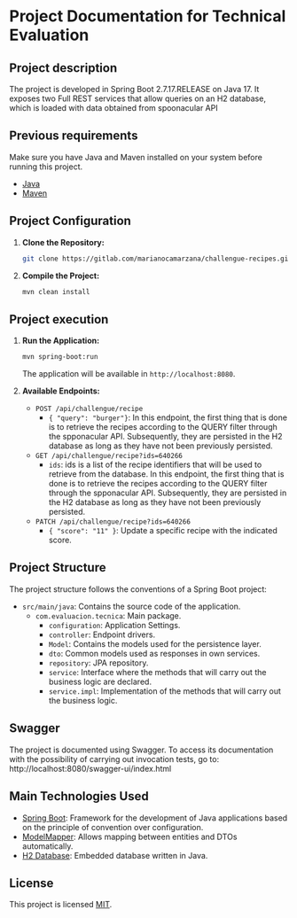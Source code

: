 # Project Documentation for Technical Evaluation

## Project description

The project is developed in Spring Boot 2.7.17.RELEASE on Java 17. It exposes two Full REST services that allow queries on an H2 database, 
which is loaded with data obtained from spoonacular API

## Previous requirements

Make sure you have Java and Maven installed on your system before running this project.

- [Java](https://www.oracle.com/java/technologies/javase-downloads.html)
- [Maven](https://maven.apache.org/download.cgi)

## Project Configuration

1. **Clone the Repository:**
   ```bash
   git clone https://gitlab.com/marianocamarzana/challengue-recipes.git
   ```

2. **Compile the Project:**
   ```bash
   mvn clean install
   ```

## Project execution

1. **Run the Application:**
   ```bash
   mvn spring-boot:run
   ```

   The application will be available in `http://localhost:8080`.

2. **Available Endpoints:**
   - `POST /api/challengue/recipe`
     - `{ "query": "burger"}`: In this endpoint, the first thing that is done is to retrieve the recipes according to the QUERY filter through the spponacular API. Subsequently, they are persisted in the H2 database as long as they have not been previously persisted.  
   - `GET /api/challengue/recipe?ids=640266`
     - `ids`: ids is a list of the recipe identifiers that will be used to retrieve from the database. In this endpoint, the first thing that is done is to retrieve the recipes according to the QUERY filter through the spponacular API. Subsequently, they are persisted in the H2 database as long as they have not been previously persisted.  
   - `PATCH /api/challengue/recipe?ids=640266`
     - `{ "score": "11" }`: Update a specific recipe with the indicated score.
## Project Structure

The project structure follows the conventions of a Spring Boot project:

- `src/main/java`: Contains the source code of the application.
  - `com.evaluacion.tecnica`: Main package.
    - `configuration`: Application Settings.
    - `controller`: Endpoint drivers.
    - `Model`: Contains the models used for the persistence layer.
     - `dto`: Common models used as responses in own services.
    - `repository`: JPA repository.
    - `service`: Interface where the methods that will carry out the business logic are declared.
    - `service.impl`: Implementation of the methods that will carry out the business logic.


## Swagger

The project is documented using Swagger. To access its documentation with the possibility of carrying out invocation tests, go to:
http://localhost:8080/swagger-ui/index.html

## Main Technologies Used

- [Spring Boot](https://spring.io/projects/spring-boot): Framework for the development of Java applications based on the principle of convention over configuration.
- [ModelMapper](https://modelmapper.org/): Allows mapping between entities and DTOs automatically.
- [H2 Database](https://www.h2database.com/): Embedded database written in Java.

## License

This project is licensed [MIT](LICENSE).

